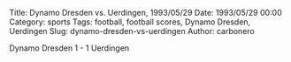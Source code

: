 Title: Dynamo Dresden vs. Uerdingen, 1993/05/29
Date: 1993/05/29 00:00
Category: sports
Tags: football, football scores, Dynamo Dresden, Uerdingen
Slug: dynamo-dresden-vs-uerdingen
Author: carbonero


Dynamo Dresden 1 - 1 Uerdingen
